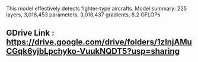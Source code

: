 This model effectively detects fighter-type aircrafts.
Model summary: 225 layers, 3,018,453 parameters, 3,018,437 gradients, 8.2 GFLOPs
## GDrive Link : https://drive.google.com/drive/folders/1zInjAMuCGqk6yjbLpchyko-VuukNQDT5?usp=sharing
